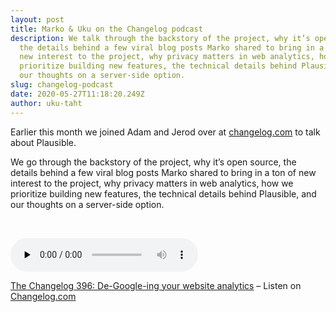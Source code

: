 ```yaml
---
layout: post
title: Marko & Uku on the Changelog podcast
description: We talk through the backstory of the project, why it’s open source,
  the details behind a few viral blog posts Marko shared to bring in a ton of
  new interest to the project, why privacy matters in web analytics, how we
  prioritize building new features, the technical details behind Plausible, and
  our thoughts on a server-side option.
slug: changelog-podcast
date: 2020-05-27T11:18:20.249Z
author: uku-taht
---
```

Earlier this month we joined Adam and Jerod over at [changelog.com](https://changelog.com) to talk about Plausible.

We go through the backstory of the project, why it’s open source, the details behind a few viral blog posts Marko shared to bring in a ton of new interest to the project, why privacy matters in web analytics, how we prioritize building new features, the technical details behind Plausible, and our thoughts on a server-side option.

<br />


<audio data-theme="day" data-src="https://changelog.com/podcast/396/embed" src="https://cdn.changelog.com/uploads/podcast/396/the-changelog-396.mp3" preload="none" class="changelog-episode" controls></audio><p><a href="https://changelog.com/podcast/396">The Changelog 396: De-Google-ing your website analytics</a> – Listen on <a href="https://changelog.com/">Changelog.com</a></p><script async src="//cdn.changelog.com/embed.js"></script>
